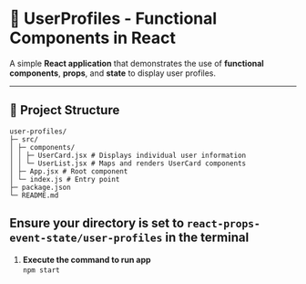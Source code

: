 # 👤 UserProfiles - Functional Components in React

A simple **React application** that demonstrates the use of **functional components**, **props**, and **state** to display user profiles.

---

## 📁 Project Structure

```
user-profiles/
├─ src/
│ ├─ components/
│ │ ├─ UserCard.jsx # Displays individual user information
│ │ └─ UserList.jsx # Maps and renders UserCard components
│ ├─ App.jsx # Root component
│ └─ index.js # Entry point
├─ package.json
└─ README.md
```

## Ensure your directory is set to ```react-props-event-state/user-profiles``` in the terminal

1. **Execute the command to run app**  
```npm start```